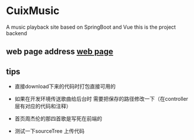 # CuixMusic
A music playback site based on SpringBoot and Vue 
this is the project backend
## web page address [web page](https://github.com/x1uc/CuixMusic_Web)

## tips
-  直接download下来的代码时打包直接可用的
-  如果在开发环境传送歌曲给后台时 需要把保存的路径修改一下（在controller层有对应的代码和注释）
-  首页周杰伦的那四首歌是写死在前端的


- 测试一下sourceTree 上传代码

